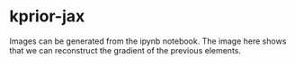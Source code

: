 # kprior-jax 

Images can be generated from the ipynb notebook. The image here shows that we can reconstruct the gradient of the previous elements. 

![]()
